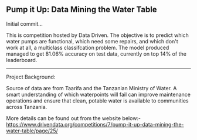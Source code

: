 ## Pump it Up: Data Mining the Water Table

Initial commit...

This is competition hosted by Data Driven. The objective is to predict which water pumps are functional, which need some repairs, and which don't work at all, a multiclass classifcation problem. The model produced managed to get 81.06% accuracy on test data, currently on top 14% of the leaderboard.


--------------------------------------------------------------------------------------------

Project Background:


Source of data are from Taarifa and the Tanzanian Ministry of Water. A smart understanding of which waterpoints will fail can improve maintenance operations and ensure that clean, potable water is available to communities across Tanzania.

More details can be found out from the website below:-
https://www.drivendata.org/competitions/7/pump-it-up-data-mining-the-water-table/page/25/

